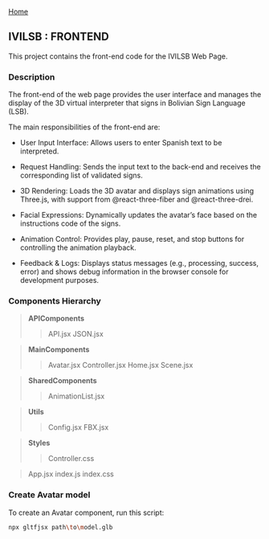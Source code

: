 [Home](../README.md)


## IVILSB : FRONTEND
This project contains the front-end code for the IVILSB Web Page.

### Description 
The front-end of the web page provides the user interface and manages the display of the 3D virtual interpreter that signs in Bolivian Sign Language (LSB).

The main responsibilities of the front-end are:

- User Input Interface: Allows users to enter Spanish text to be interpreted.

- Request Handling: Sends the input text to the back-end and receives the corresponding list of validated signs.

- 3D Rendering: Loads the 3D avatar and displays sign animations using Three.js, with support from @react-three-fiber and @react-three-drei.

- Facial Expressions: Dynamically updates the avatar’s face based on the instructions code of the signs.

- Animation Control: Provides play, pause, reset, and stop buttons for controlling the animation playback.

- Feedback & Logs: Displays status messages (e.g., processing, success, error) and shows debug information in the browser console for development purposes.

### Components Hierarchy

> **APIComponents**
>> API.jsx
>> JSON.jsx

> **MainComponents**
>> Avatar.jsx
>> Controller.jsx
>> Home.jsx
>> Scene.jsx

> **SharedComponents**
>> AnimationList.jsx

> **Utils**
>> Config.jsx
>> FBX.jsx

> **Styles**
>> Controller.css

> App.jsx
> index.js
> index.css


### Create Avatar model

To create an  Avatar component, run this script:
```bash
npx gltfjsx path\to\model.glb
```
